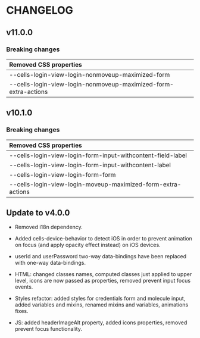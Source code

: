 # CHANGELOG

## v11.0.0

### Breaking changes

| Removed CSS properties |
|:-------------------|
--cells-login-view-login-nonmoveup-maximized-form |
--cells-login-view-login-nonmoveup-maximized-form-extra-actions |

## v10.1.0

### Breaking changes

| Removed CSS properties |
|:-------------------|
| --cells-login-view-login-form-input-withcontent-field-label |
| --cells-login-view-login-form-input-withcontent-label |
| --cells-login-view-login-form-form |
| --cells-login-view-login-moveup-maximized-form-extra-actions |

## Update to v4.0.0

- Removed i18n dependency.

- Added cells-device-behavior to detect iOS in order to prevent animation on focus (and apply opacity effect instead) on iOS devices.

- userId and userPassword two-way data-bindings have been replaced with one-way data-bindings.

- HTML: changed classes names, computed classes just applied to upper level, icons are now passed as properties, removed prevent input focus events.

- Styles refactor: added styles for credentials form and molecule input, added variables and mixins, renamed mixins and variables, animations fixes.

- JS: added headerImageAlt property, added icons properties, removed prevent focus functionality.
